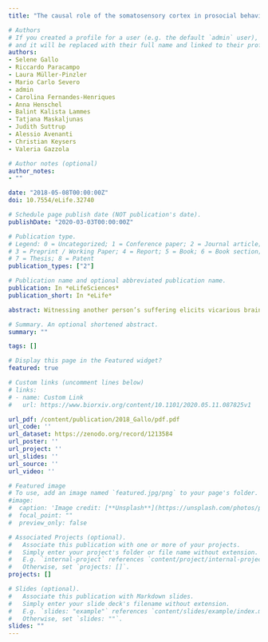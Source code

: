```yaml
---
title: "The causal role of the somatosensory cortex in prosocial behaviour"

# Authors
# If you created a profile for a user (e.g. the default `admin` user), write the username (folder name) here 
# and it will be replaced with their full name and linked to their profile.
authors:
- Selene Gallo
- Riccardo Paracampo
- Laura Müller-Pinzler
- Mario Carlo Severo
- admin
- Carolina Fernandes-Henriques
- Anna Henschel
- Balint Kalista Lammes
- Tatjana Maskaljunas
- Judith Suttrup
- Alessio Avenanti
- Christian Keysers
- Valeria Gazzola

# Author notes (optional)
author_notes:
- ""

date: "2018-05-08T00:00:00Z"
doi: 10.7554/eLife.32740

# Schedule page publish date (NOT publication's date).
publishDate: "2020-03-03T00:00:00Z"

# Publication type.
# Legend: 0 = Uncategorized; 1 = Conference paper; 2 = Journal article;
# 3 = Preprint / Working Paper; 4 = Report; 5 = Book; 6 = Book section;
# 7 = Thesis; 8 = Patent
publication_types: ["2"]

# Publication name and optional abbreviated publication name.
publication: In *eLifeSciences*
publication_short: In *eLife*

abstract: Witnessing another person’s suffering elicits vicarious brain activity in areas that are active when we ourselves are in pain. Whether this activity influences prosocial behavior remains the subject of debate. Here participants witnessed a confederate express pain through a reaction of the swatted hand or through a facial expression, and could decide to reduce that pain by donating money. Participants donate more money on trials in which the confederate expressed more pain. Electroencephalography shows that activity of the somatosensory cortex I (SI) hand region explains variance in donation. Transcranial magnetic stimulation (TMS) shows that altering this activity interferes with the pain–donation coupling only when pain is expressed by the hand. High-definition transcranial direct current stimulation (HD-tDCS) shows that altering SI activity also interferes with pain perception. These experiments show that vicarious somatosensory activations contribute to prosocial decision-making and suggest that they do so by helping to transform observed reactions of affected body-parts into accurate perceptions of pain that are necessary for decision-making.

# Summary. An optional shortened abstract.
summary: ""

tags: []

# Display this page in the Featured widget?
featured: true

# Custom links (uncomment lines below)
# links:
# - name: Custom Link
#   url: https://www.biorxiv.org/content/10.1101/2020.05.11.087825v1

url_pdf: /content/publication/2018_Gallo/pdf.pdf
url_code: ''
url_dataset: https://zenodo.org/record/1213584
url_poster: ''
url_project: ''
url_slides: ''
url_source: ''
url_video: ''

# Featured image
# To use, add an image named `featured.jpg/png` to your page's folder. 
#image:
#  caption: 'Image credit: [**Unsplash**](https://unsplash.com/photos/pLCdAaMFLTE)'
#  focal_point: ""
#  preview_only: false

# Associated Projects (optional).
#   Associate this publication with one or more of your projects.
#   Simply enter your project's folder or file name without extension.
#   E.g. `internal-project` references `content/project/internal-project/index.md`.
#   Otherwise, set `projects: []`.
projects: []

# Slides (optional).
#   Associate this publication with Markdown slides.
#   Simply enter your slide deck's filename without extension.
#   E.g. `slides: "example"` references `content/slides/example/index.md`.
#   Otherwise, set `slides: ""`.
slides: ""
---
```

<!-- 
{{% callout note %}}
Click the *Cite* button above to demo the feature to enable visitors to import publication metadata into their reference management software.
{{% /callout %}}

{{% callout note %}}
Create your slides in Markdown - click the *Slides* button to check out the example.
{{% /callout %}}

Supplementary notes can be added here, including [code, math, and images](https://wowchemy.com/docs/writing-markdown-latex/). -->
